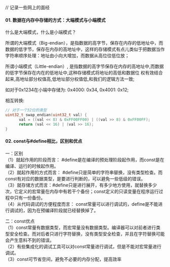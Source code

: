 // 记录一些网上的面经

#### 01. 数据在内存中存储的方式：大端模式与小端模式
什么是大端模式，什么是小端模式？

所谓的大端模式（Big-endian），是指数据的高字节，保存在内存的低地址中，而数据的低字节，保存在内存的高地址中，这样的存储模式有点儿类似于把数据当作字符串顺序处理：地址由小向大增加，而数据从高位往低位放；

所谓小端模式（Little-endian）, 是指数据的高字节保存在内存的高地址中,而数据的低字节保存在内在的低地址中,这种存储模式将地址的高低和数据位 权有效结合起来,高地址部分权值高,低地址部分权值低,和我们的逻辑方法一致;

如对于0x1234在小端中存储为: 0x4000: 0x34, 0x4001: 0x12;

相互转换: 
```cpp
// 对于一个32位的类型
uint32_t swap_endian(uint32_t val) {
      val = ((val << 8) & 0xFF00FF00) | ((val >> 8) & 0xFF00FF);
      return (val << 16) | (val >> 16);
}
```

#### 02. const与#define相比，区别和优点
一：区别  
（1）就起作用的阶段而言： #define是在编译的预处理阶段起作用，而const是在 编译、运行的时候起作用。  
（2）就起作用的方式而言： #define只是简单的字符串替换，没有类型检查。而const有对应的数据类型，是要进行判断的，可以避免一些低级的错误。   
（3）就存储方式而言：#define只是进行展开，有多少地方使用，就替换多少次，它定义的宏常量在内存中有若干个备份；const定义的只读变量在程序运行过程中只有一份备份。  
（4）从代码调试的方便程度而言： const常量可以进行调试的，define是不能进行调试的，因为在预编译阶段就已经替换掉了。

二：const优点  
（1）const常量有数据类型，而宏常量没有数据类型。编译器可以对前者进行类型安全检查。而对后者只进行字符替换，没有类型安全检查，并且在字符替换可能会产生意料不到的错误。  
（2）有些集成化的调试工具可以对const常量进行调试，但是不能对宏常量进行调试。  
（3）const可节省空间，避免不必要的内存分配，提高效率